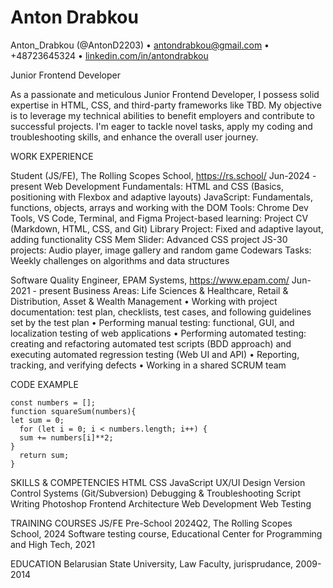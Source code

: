 # Anton Drabkou
Anton_Drabkou (@AntonD2203) • antondrabkou@gmail.com • +48723645324 • [linkedin.com/in/antondrabkou](https://www.linkedin.com/in/antondrabkou)

Junior Frontend Developer

As a passionate and meticulous Junior Frontend Developer, I possess solid expertise in HTML, CSS, and third-party frameworks like TBD. My objective is to leverage my technical abilities to benefit employers and contribute to successful projects. I'm eager to tackle novel tasks, apply my coding and troubleshooting skills, and enhance the overall user journey.

WORK EXPERIENCE

Student (JS/FE), The Rolling Scopes School, https://rs.school/ Jun-2024 - present
Web Development Fundamentals: HTML and CSS (Basics, positioning with Flexbox and adaptive layouts)
JavaScript: Fundamentals, functions, objects, arrays and working with the DOM
Tools: Chrome Dev Tools, VS Code, Terminal, and Figma
Project-based learning: Project CV (Markdown, HTML, CSS, and Git)
Library Project: Fixed and adaptive layout, adding functionality
CSS Mem Slider: Advanced CSS project
JS-30 projects: Audio player, image gallery and random game
Codewars Tasks: Weekly challenges on algorithms and data structures

Software Quality Engineer, EPAM Systems, https://www.epam.com/ Jun-2021 - present
Business Areas: Life Sciences & Healthcare, Retail & Distribution, Asset & Wealth Management
•	Working with project documentation: test plan, checklists, test cases, and following guidelines set by the test plan
•	Performing manual testing: functional, GUI, and localization testing of web applications
•	Performing automated testing: creating and refactoring automated test scripts (BDD approach) and executing automated regression testing (Web UI and API)
•	Reporting, tracking, and verifying defects
•	Working in a shared SCRUM team

CODE EXAMPLE
```
const numbers = [];
function squareSum(numbers){
let sum = 0;
  for (let i = 0; i < numbers.length; i++) {
  sum += numbers[i]**2;
}
  return sum;
} 
```
SKILLS & COMPETENCIES
HTML
CSS
JavaScript
UX/UI Design
Version Control Systems (Git/Subversion)
Debugging & Troubleshooting
Script Writing
Photoshop
Frontend Architecture
Web Development
Web Testing

TRAINING COURSES
JS/FE Pre-School 2024Q2, The Rolling Scopes School, 2024
Software testing course, Educational Center for Programming and High Tech, 2021

EDUCATION
Belarusian State University, Law Faculty, jurisprudance, 2009-2014